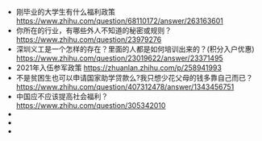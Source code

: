 * 刚毕业的大学生有什么福利政策 https://www.zhihu.com/question/68110172/answer/263163601
* 你所在的行业，有哪些外人不知道的秘密或规则？ https://www.zhihu.com/question/23979276
* 深圳义工是一个怎样的存在？里面的人都是如何培训出来的？(积分入户优惠) https://www.zhihu.com/question/23019622/answer/23371495
* 2021年入伍参军政策 https://zhuanlan.zhihu.com/p/258941993
* 不是贫困生也可以申请国家助学贷款么?我只想少花父母的钱多靠自己而已？ https://www.zhihu.com/question/407312478/answer/1343456751
* 中国应不应该提高社会福利？ https://www.zhihu.com/question/305342010
*
*
*
